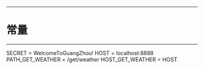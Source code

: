 ************************************
# 常量
************************************
SECRET = WelcomeToGuangZhou!
HOST = localhost:8888
PATH_GET_WEATHER = /get/weather
HOST_GET_WEATHER = HOST

